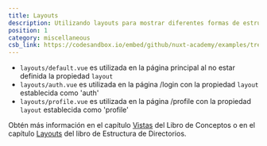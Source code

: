 ```yaml
---
title: Layouts
description: Utilizando layouts para mostrar diferentes formas de estructurar tu página
position: 1
category: miscellaneous
csb_link: https://codesandbox.io/embed/github/nuxt-academy/examples/tree/master/miscellaneous/layouts?fontsize=14&hidenavigation=1&module=%2Fpages%2Fprofile.vue&theme=dark&view=editor
---
```


<example-intro></example-intro>

- `layouts/default.vue` es utilizada en la página principal al no estar definida la propiedad `layout`
- `layouts/auth.vue` es utilizada en la página /login con la propiedad `layout` establecida como 'auth'
- `layouts/profile.vue` es utilizada en la página /profile con la propiedad `layout` establecida como 'profile'

<base-alert type="next">

Obtén más información en el capítulo [Vistas](/docs/2.x/concepts/views) del Libro de Conceptos o en el capítulo [Layouts](/docs/2.x/directory-structure/layouts) del libro de Estructura de Directorios.

</base-alert>

<code-sandbox :src="csb_link"></code-sandbox>
